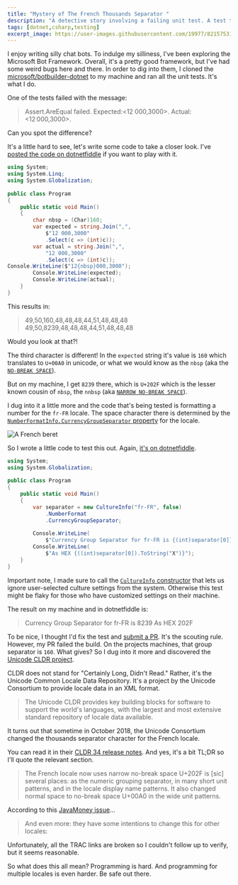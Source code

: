 ```yaml
---
title: "Mystery of The French Thousands Separator "
description: "A detective story involving a failing unit test. A test that passes the build, but fails on my machine. And how the Unicode Consortium is at the center of it all."
tags: [dotnet,csharp,testing]
excerpt_image: https://user-images.githubusercontent.com/19977/82157531-dce6f180-9836-11ea-9a33-6cc5069e339f.png
---
```


I enjoy writing silly chat bots. To indulge my silliness, I've been exploring the Microsoft Bot Framework. Overall, it's a pretty good framework, but I've had some weird bugs here and there. In order to dig into them, I cloned the [microsoft/botbuilder-dotnet](https://github.com/microsoft/botbuilder-dotnet/) to my machine and ran all the unit tests. It's what I do.

One of the tests failed with the message:

> Assert.AreEqual failed. Expected:<12 000,3000>. Actual:<12 000,3000>.

Can you spot the difference?

It's a little hard to see, let's write some code to take a closer look. I've [posted the code on dotnetfiddle](https://dotnetfiddle.net/YUGELH) if you want to play with it.

```csharp
using System;
using System.Linq;
using System.Globalization;
					
public class Program
{
	public static void Main()
	{
        char nbsp = (Char)160;
		var expected = string.Join(",",
			$"12 000,3000"
			.Select(c => (int)c));
		var actual = string.Join(",",
			"12 000,3000"
			.Select(c => (int)c));
Console.WriteLine($"12{nbsp}000,3000");
		Console.WriteLine(expected);
		Console.WriteLine(actual);
	}
}
```

This results in:

> 49,50,160,48,48,48,44,51,48,48,48
> 49,50,8239,48,48,48,44,51,48,48,48

Would you look at that?!

The third character is different! In the `expected` string it's value is `160` which translates to `U+00A0` in unicode, or what we would know as the `nbsp` (aka the [`NO-BREAK SPACE`](https://www.fileformat.info/info/unicode/char/00a0/index.htm)).

But on my machine, I get `8239` there, which is `U+202F` which is the lesser known cousin of `nbsp`, the `nnbsp` (aka [`NARROW NO-BREAK SPACE`](https://www.fileformat.info/info/unicode/char/202f/index.htm)).

I dug into it a little more and the code that's being tested is formatting a number for the `fr-FR` locale. The space character there is determined by the [`NumberFormatInfo.CurrencyGroupSeparator` property](https://docs.microsoft.com/en-us/dotnet/api/system.globalization.numberformatinfo.currencygroupseparator?view=netcore-3.1) for the locale.

![A French beret](https://user-images.githubusercontent.com/19977/82157531-dce6f180-9836-11ea-9a33-6cc5069e339f.png "I'm unimaginative so a French beret is the best I could do for representing the French locale")

So I wrote a little code to test this out. Again, [it's on dotnetfiddle](https://dotnetfiddle.net/YDLsGS).

```csharp
using System;
using System.Globalization;
					
public class Program
{
	public static void Main()
	{
		var separator = new CultureInfo("fr-FR", false)
			.NumberFormat
			.CurrencyGroupSeparator;
		
		Console.WriteLine(
			$"Currency Group Separator for fr-FR is {(int)separator[0]}");
		Console.WriteLine(
			$"As HEX {((int)separator[0]).ToString("X")}");
	}
}
```

Important note, I made sure to call the [`CultureInfo` constructor](https://docs.microsoft.com/en-us/dotnet/api/system.globalization.cultureinfo.-ctor?view=netcore-3.1#System_Globalization_CultureInfo__ctor_System_Int32_System_Boolean_) that lets us ignore user-selected culture settings from the system. Otherwise this test might be flaky for those who have customized settings on their machine.

The result on my machine and in dotnetfiddle is:

> Currency Group Separator for fr-FR is 8239
> As HEX 202F

To be nice, I thought I'd fix the test and [submit a PR](https://github.com/microsoft/botbuilder-dotnet/pull/3936). It's the scouting rule. However, my PR failed the build. On the projects machines, that group separator is `160`. What gives? So I dug into it more and discovered the [Unicode CLDR project](http://cldr.unicode.org/).

CLDR does not stand for "Certainly Long, Didn't Read." Rather, it's the Unicode Common Locale Data Repository. It's a project by the Unicode Consortium to provide locale data in an XML format.

> The Unicode CLDR provides key building blocks for software to support the world's languages, with the largest and most extensive standard repository of locale data available.

It turns out that sometime in October 2018, the Unicode Consortium changed the thousands separator character for the French locale.

You can read it in their [CLDR 34 release notes](http://cldr.unicode.org/index/downloads/cldr-34). And yes, it's a bit TL;DR so I'll quote the relevant section.

> The French locale now uses narrow no-break space U+202F is [sic] several places: as the numeric grouping separator, in many short unit patterns, and in the locale display name patterns. It also changed normal space to no-break space U+00A0 in the wide unit patterns.

According to this [JavaMoney issue](https://github.com/JavaMoney/jsr354-ri/issues/193#issuecomment-457941385)...

> And even more: they have some intentions to change this for other locales:

Unfortunately, all the TRAC links are broken so I couldn't follow up to verify, but it seems reasonable.

So what does this all mean? Programming is hard. And programming for multiple locales is even harder. Be safe out there.